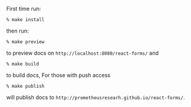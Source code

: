 First time run:

    % make install

then run:

    % make preview

to preview docs on `http://localhost:8080/react-forms/` and

    % make build

to build docs, For those with push access

    % make publish

will publish docs to `http://prometheusresearh.github.io/react-forms/`.
